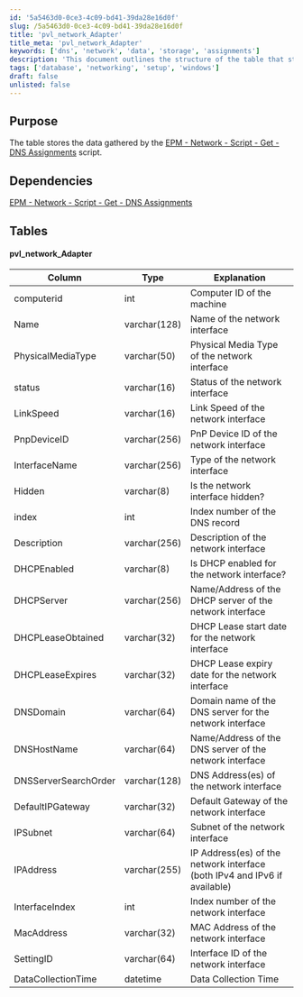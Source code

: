 ```yaml
---
id: '5a5463d0-0ce3-4c09-bd41-39da28e16d0f'
slug: /5a5463d0-0ce3-4c09-bd41-39da28e16d0f
title: 'pvl_network_Adapter'
title_meta: 'pvl_network_Adapter'
keywords: ['dns', 'network', 'data', 'storage', 'assignments']
description: 'This document outlines the structure of the table that stores data gathered by the DNS Assignments script, detailing its columns, types, and explanations for each field related to network interfaces.'
tags: ['database', 'networking', 'setup', 'windows']
draft: false
unlisted: false
---
```


## Purpose

The table stores the data gathered by the [EPM - Network - Script - Get - DNS Assignments](/docs/3bf7ea38-4bea-426b-bc6d-f480ba0b895d) script.

## Dependencies

[EPM - Network - Script - Get - DNS Assignments](/docs/3bf7ea38-4bea-426b-bc6d-f480ba0b895d)

## Tables

#### pvl_network_Adapter

| Column                | Type          | Explanation                                                   |
|----------------------|---------------|---------------------------------------------------------------|
| computerid           | int           | Computer ID of the machine                                    |
| Name                 | varchar(128)  | Name of the network interface                                  |
| PhysicalMediaType    | varchar(50)   | Physical Media Type of the network interface                  |
| status               | varchar(16)   | Status of the network interface                                |
| LinkSpeed            | varchar(16)   | Link Speed of the network interface                            |
| PnpDeviceID          | varchar(256)  | PnP Device ID of the network interface                        |
| InterfaceName        | varchar(256)  | Type of the network interface                                  |
| Hidden               | varchar(8)    | Is the network interface hidden?                              |
| index                | int           | Index number of the DNS record                                |
| Description          | varchar(256)  | Description of the network interface                           |
| DHCPEnabled          | varchar(8)    | Is DHCP enabled for the network interface?                    |
| DHCPServer           | varchar(256)  | Name/Address of the DHCP server of the network interface      |
| DHCPLeaseObtained    | varchar(32)   | DHCP Lease start date for the network interface               |
| DHCPLeaseExpires      | varchar(32)   | DHCP Lease expiry date for the network interface              |
| DNSDomain            | varchar(64)   | Domain name of the DNS server for the network interface       |
| DNSHostName          | varchar(64)   | Name/Address of the DNS server of the network interface       |
| DNSServerSearchOrder | varchar(128)  | DNS Address(es) of the network interface                       |
| DefaultIPGateway     | varchar(32)   | Default Gateway of the network interface                       |
| IPSubnet             | varchar(64)   | Subnet of the network interface                                 |
| IPAddress            | varchar(255)  | IP Address(es) of the network interface (both IPv4 and IPv6 if available) |
| InterfaceIndex       | int           | Index number of the network interface                          |
| MacAddress           | varchar(32)   | MAC Address of the network interface                           |
| SettingID            | varchar(64)   | Interface ID of the network interface                          |
| DataCollectionTime    | datetime      | Data Collection Time                                          |
